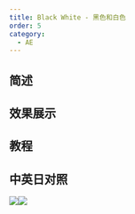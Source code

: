 ```yaml
---
title: Black White - 黑色和白色
order: 5
category:
  - AE
---
```


## 简述

## 效果展示

## 教程

## 中英日对照

![](https://mir.yuelili.com/wp-content/uploads/user/AE/effects/AE-Effects-Color-Black_White.png)![](https://mir.yuelili.com/wp-content/uploads/user/AE/effects/AE-Effects-Color-Black_White_cn.png)
